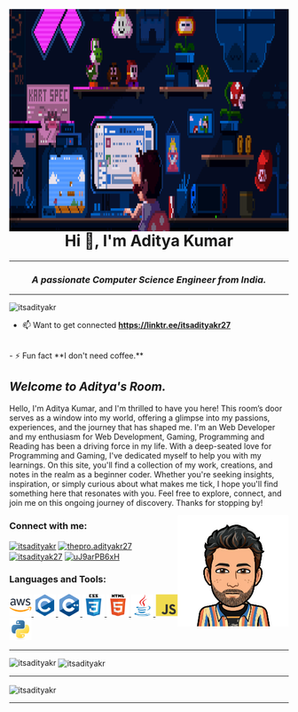 <img src="resources/gif.gif" align = "left" alt="Mario Coding GIF" height="400">
    <h1 align="center">Hi 👋, I'm Aditya Kumar</h1>
    <hr>
<h3 align="center"><em>A passionate Computer Science Engineer from India.</em></h3>
<hr>
<p align="left"> <img src="https://komarev.com/ghpvc/?username=itsadityakr&label=Profile%20views&color=0e75b6&style=flat" alt="itsadityakr" /> </p>

- 📫 Want to get connected **https://linktr.ee/itsadityakr27**
<br>
- ⚡ Fun fact **I don't need coffee.**
<p><strong><em><h2>Welcome to Aditya's Room.</h2></em></strong></p>
<p>
    Hello, I'm Aditya Kumar, and I'm thrilled to have you here! This room’s door serves as a window into my world, offering a glimpse into my passions, experiences, and the journey that has shaped me.
    I'm an Web Developer and my enthusiasm for Web Development, Gaming, Programming and Reading has been a driving force in my life. With a deep-seated love for Programming and Gaming, I've dedicated myself to help you with my learnings.
    On this site, you'll find a collection of my work, creations, and notes in the realm as a beginner coder. Whether you're seeking insights, inspiration, or simply curious about what makes me tick, I hope you'll find something here that resonates with you.
    Feel free to explore, connect, and join me on this ongoing journey of discovery. Thanks for stopping by!</p>
</p>
<img src="resources/gif2.gif" align = "right" alt="Mario Coding GIF" width="200">
    <h3 align="left">Connect with me:</h3>
<p align="left">
<a href="https://linkedin.com/in/itsadityakr" target="blank"><img align="center" src="https://raw.githubusercontent.com/rahuldkjain/github-profile-readme-generator/master/src/images/icons/Social/linked-in-alt.svg" alt="itsadityakr" height="30" width="40" /></a>
<a href="https://instagram.com/thepro.adityakr27" target="blank"><img align="center" src="https://raw.githubusercontent.com/rahuldkjain/github-profile-readme-generator/master/src/images/icons/Social/instagram.svg" alt="thepro.adityakr27" height="30" width="40" /></a>
<a href="https://auth.geeksforgeeks.org/user/itsadityak27" target="blank"><img align="center" src="https://raw.githubusercontent.com/rahuldkjain/github-profile-readme-generator/master/src/images/icons/Social/geeks-for-geeks.svg" alt="itsadityak27" height="30" width="40" /></a>
<a href="https://discord.gg/uJ9arPB6xH" target="blank"><img align="center" src="https://raw.githubusercontent.com/rahuldkjain/github-profile-readme-generator/master/src/images/icons/Social/discord.svg" alt="uJ9arPB6xH" height="30" width="40" /></a>
</p>

<h3 align="left">Languages and Tools:</h3>
<p align="left"> <a href="https://aws.amazon.com" target="_blank" rel="noreferrer"> <img src="https://raw.githubusercontent.com/devicons/devicon/master/icons/amazonwebservices/amazonwebservices-original-wordmark.svg" alt="aws" width="40" height="40"/> </a> <a href="https://www.cprogramming.com/" target="_blank" rel="noreferrer"> <img src="https://raw.githubusercontent.com/devicons/devicon/master/icons/c/c-original.svg" alt="c" width="40" height="40"/> </a> <a href="https://www.w3schools.com/cpp/" target="_blank" rel="noreferrer"> <img src="https://raw.githubusercontent.com/devicons/devicon/master/icons/cplusplus/cplusplus-original.svg" alt="cplusplus" width="40" height="40"/> </a> <a href="https://www.w3schools.com/css/" target="_blank" rel="noreferrer"> <img src="https://raw.githubusercontent.com/devicons/devicon/master/icons/css3/css3-original-wordmark.svg" alt="css3" width="40" height="40"/> </a> <a href="https://www.w3.org/html/" target="_blank" rel="noreferrer"> <img src="https://raw.githubusercontent.com/devicons/devicon/master/icons/html5/html5-original-wordmark.svg" alt="html5" width="40" height="40"/> </a> <a href="https://www.java.com" target="_blank" rel="noreferrer"> <img src="https://raw.githubusercontent.com/devicons/devicon/master/icons/java/java-original.svg" alt="java" width="40" height="40"/> </a> <a href="https://developer.mozilla.org/en-US/docs/Web/JavaScript" target="_blank" rel="noreferrer"> <img src="https://raw.githubusercontent.com/devicons/devicon/master/icons/javascript/javascript-original.svg" alt="javascript" width="40" height="40"/> </a> <a href="https://www.python.org" target="_blank" rel="noreferrer"> <img src="https://raw.githubusercontent.com/devicons/devicon/master/icons/python/python-original.svg" alt="python" width="40" height="40"/> </a> </p>
<hr>
<p><img align="left" src="https://github-readme-stats.vercel.app/api/top-langs?username=itsadityakr&show_icons=true&locale=en&layout=compact" alt="itsadityakr" /></p>

<p>&nbsp;<img align="center" src="https://github-readme-stats.vercel.app/api?username=itsadityakr&show_icons=true&locale=en" alt="itsadityakr" /></p>
<hr>
<p><img align="center" src="https://github-readme-streak-stats.herokuapp.com/?user=itsadityakr&" alt="itsadityakr" /></p>
<hr>
